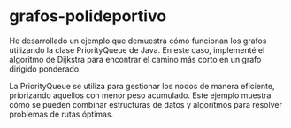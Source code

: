 # grafos-polideportivo
He desarrollado un ejemplo que demuestra cómo funcionan los grafos utilizando la clase PriorityQueue de Java. En este caso, implementé el algoritmo de Dijkstra para encontrar el camino más corto en un grafo dirigido ponderado.

La PriorityQueue se utiliza para gestionar los nodos de manera eficiente, priorizando aquellos con menor peso acumulado. Este ejemplo muestra cómo se pueden combinar estructuras de datos y algoritmos para resolver problemas de rutas óptimas.

